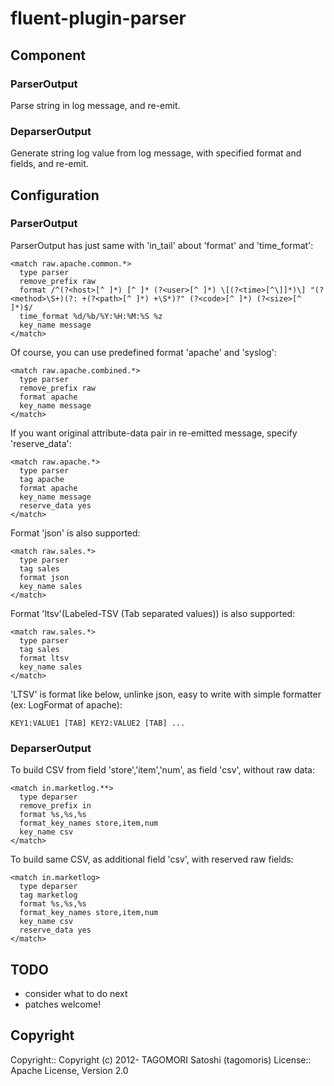 # fluent-plugin-parser

## Component

### ParserOutput

Parse string in log message, and re-emit.

### DeparserOutput

Generate string log value from log message, with specified format and fields, and re-emit.

## Configuration

### ParserOutput

ParserOutput has just same with 'in_tail' about 'format' and 'time\_format':

    <match raw.apache.common.*>
      type parser
      remove_prefix raw
      format /^(?<host>[^ ]*) [^ ]* (?<user>[^ ]*) \[(?<time>[^\]]*)\] "(?<method>\S+)(?: +(?<path>[^ ]*) +\S*)?" (?<code>[^ ]*) (?<size>[^ ]*)$/
      time_format %d/%b/%Y:%H:%M:%S %z
      key_name message
    </match>

Of course, you can use predefined format 'apache' and 'syslog':

    <match raw.apache.combined.*>
      type parser
      remove_prefix raw
      format apache
      key_name message
    </match>

If you want original attribute-data pair in re-emitted message, specify 'reserve_data':

    <match raw.apache.*>
      type parser
      tag apache
      format apache
      key_name message
      reserve_data yes
    </match>

Format 'json' is also supported:

    <match raw.sales.*>
      type parser
      tag sales
      format json
      key_name sales
    </match>

Format 'ltsv'(Labeled-TSV (Tab separated values)) is also supported:

    <match raw.sales.*>
      type parser
      tag sales
      format ltsv
      key_name sales
    </match>

'LTSV' is format like below, unlinke json, easy to write with simple formatter (ex: LogFormat of apache):

    KEY1:VALUE1 [TAB] KEY2:VALUE2 [TAB] ...

### DeparserOutput

To build CSV from field 'store','item','num', as field 'csv', without raw data:

    <match in.marketlog.**>
      type deparser
      remove_prefix in
      format %s,%s,%s
      format_key_names store,item,num
      key_name csv
    </match>

To build same CSV, as additional field 'csv', with reserved raw fields:

    <match in.marketlog>
      type deparser
      tag marketlog
      format %s,%s,%s
      format_key_names store,item,num
      key_name csv
      reserve_data yes
    </match>

## TODO

* consider what to do next
* patches welcome!

## Copyright

Copyright:: Copyright (c) 2012- TAGOMORI Satoshi (tagomoris)
License::   Apache License, Version 2.0
